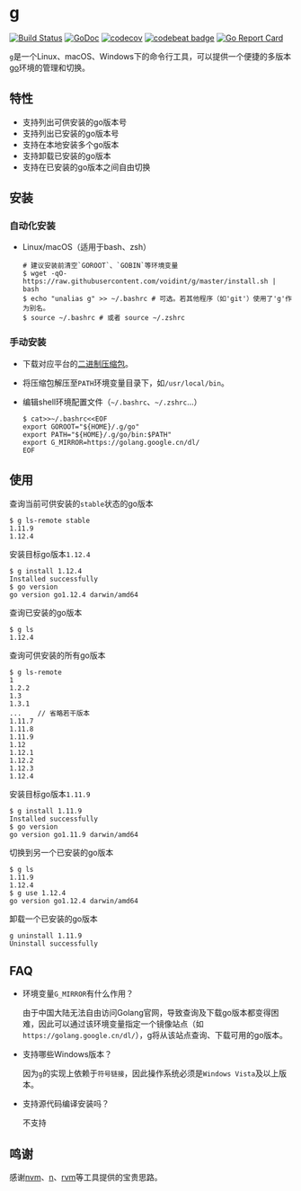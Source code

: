# g
[![Build Status](https://travis-ci.org/voidint/g.svg?branch=master)](https://travis-ci.org/voidint/g)
[![GoDoc](https://godoc.org/github.com/voidint/g?status.svg)](https://godoc.org/github.com/voidint/g)
[![codecov](https://codecov.io/gh/voidint/g/branch/master/graph/badge.svg)](https://codecov.io/gh/voidint/g)
[![codebeat badge](https://codebeat.co/badges/0b4bf243-95da-444c-b163-6cb8a35d1f8d)](https://codebeat.co/projects/github-com-voidint-g-master)
[![Go Report Card](https://goreportcard.com/badge/github.com/voidint/g)](https://goreportcard.com/report/github.com/voidint/g)

`g`是一个Linux、macOS、Windows下的命令行工具，可以提供一个便捷的多版本[go](https://golang.org/)环境的管理和切换。


## 特性
- 支持列出可供安装的go版本号
- 支持列出已安装的go版本号
- 支持在本地安装多个go版本
- 支持卸载已安装的go版本
- 支持在已安装的go版本之间自由切换

## 安装
### 自动化安装
- Linux/macOS（适用于bash、zsh）

    ```shell
    # 建议安装前清空`GOROOT`、`GOBIN`等环境变量
    $ wget -qO- https://raw.githubusercontent.com/voidint/g/master/install.sh | bash
    $ echo "unalias g" >> ~/.bashrc # 可选。若其他程序（如'git'）使用了'g'作为别名。
    $ source ~/.bashrc # 或者 source ~/.zshrc
    ```

### 手动安装
- 下载对应平台的[二进制压缩包](https://github.com/voidint/g/releases)。
- 将压缩包解压至`PATH`环境变量目录下，如`/usr/local/bin`。
- 编辑shell环境配置文件（`~/.bashrc`、`~/.zshrc`...）

    ```shell
    $ cat>>~/.bashrc<<EOF
    export GOROOT="${HOME}/.g/go"
    export PATH="${HOME}/.g/go/bin:$PATH"
    export G_MIRROR=https://golang.google.cn/dl/
    EOF
    ```

## 使用
查询当前可供安装的`stable`状态的go版本

```shell
$ g ls-remote stable
1.11.9
1.12.4
```

安装目标go版本`1.12.4`

```shell
$ g install 1.12.4
Installed successfully
$ go version
go version go1.12.4 darwin/amd64
```


查询已安装的go版本

```shell
$ g ls
1.12.4
```

查询可供安装的所有go版本

```shell
$ g ls-remote
1
1.2.2
1.3
1.3.1
...    // 省略若干版本
1.11.7
1.11.8
1.11.9
1.12
1.12.1
1.12.2
1.12.3
1.12.4
```

安装目标go版本`1.11.9`

```shell
$ g install 1.11.9
Installed successfully
$ go version
go version go1.11.9 darwin/amd64
```

切换到另一个已安装的go版本

```shell
$ g ls
1.11.9
1.12.4
$ g use 1.12.4
go version go1.12.4 darwin/amd64

```

卸载一个已安装的go版本

```shell
g uninstall 1.11.9
Uninstall successfully
```
## FAQ
- 环境变量`G_MIRROR`有什么作用？

    由于中国大陆无法自由访问Golang官网，导致查询及下载go版本都变得困难，因此可以通过该环境变量指定一个镜像站点（如`https://golang.google.cn/dl/`），g将从该站点查询、下载可用的go版本。

- 支持哪些Windows版本？

    因为`g`的实现上依赖于`符号链接`，因此操作系统必须是`Windows Vista`及以上版本。

- 支持源代码编译安装吗？

    不支持


## 鸣谢
感谢[nvm](https://github.com/nvm-sh/nvm)、[n](https://github.com/tj/n)、[rvm](https://github.com/rvm/rvm)等工具提供的宝贵思路。
